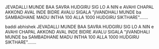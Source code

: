  JEVADALLI MUNDE BAA SAVRA HUDGIRU SIG 
LO A NIN e AVAHI CHAPAL  AKKOND AVAL INDE BIDRE AVALU SIGALA 
"jIVANDHALI MUNDE ba SAMBADHANE MADU INTHA 100 ALLA 1000 HUDGIRU SIKTHARE".......

baddi abhishek JEVADALLI MUNDE BAA SAVRA HUDGIRU SIG 
LO A NIN e AVAHI CHAPAL  AKKOND AVAL INDE BIDRE AVALU SIGALA 
"jIVANDHALI MUNDE ba SAMBADHANE MADU INTHA 100 ALLA 1000 HUDGIRU SIKTHARE".......
